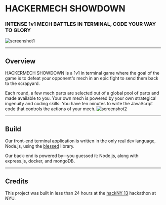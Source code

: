 # HACKERMECH SHOWDOWN
### INTENSE 1v1 MECH BATTLES IN TERMINAL, CODE YOUR WAY TO GLORY
![screenshot1](http://challengepost-s3-challengepost.netdna-ssl.com/photos/production/software_photos/000/369/820/datas/gallery.jpg)
***
## Overview
HACKERMECH SHOWDOWN is a 1v1 in terminal game where the goal of the game is to defeat your opponent's mech in an epic fight to send them back to the scrapyard. 

Each round, a few mech parts are selected out of a global pool of parts and made available to you. Your own mech is powered by your own strategical ingenuity and coding skills: You have ten minutes to write the JavaScript code that controls the actions of your mech.
![screenshot2](http://challengepost-s3-challengepost.netdna-ssl.com/photos/production/software_photos/000/369/951/datas/gallery.jpg)
***
## Build
Our front-end terminal application is written in the only real dev language, Node.js, using the [blessed](https://github.com/chjj/blessed) library.

Our back-end is powered by--you guessed it: Node.js, along with express.js, docker, and mongoDB.
***
## Credits
This project was built in less than 24 hours at the [hackNY 13](https://github.com/chjj/blessed) hackathon at NYU.
